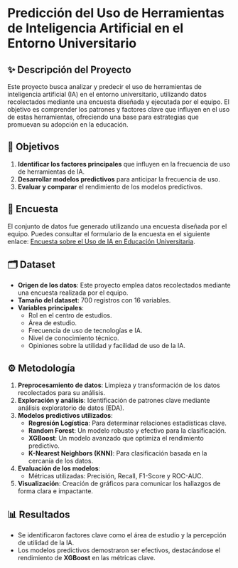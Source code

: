 
# Predicción del Uso de Herramientas de Inteligencia Artificial en el Entorno Universitario

## ✨ Descripción del Proyecto
Este proyecto busca analizar y predecir el uso de herramientas de inteligencia artificial (IA) en el entorno universitario, utilizando datos recolectados mediante una encuesta diseñada y ejecutada por el equipo. El objetivo es comprender los patrones y factores clave que influyen en el uso de estas herramientas, ofreciendo una base para estrategias que promuevan su adopción en la educación.

## 🎯 Objetivos
1. **Identificar los factores principales** que influyen en la frecuencia de uso de herramientas de IA.
2. **Desarrollar modelos predictivos** para anticipar la frecuencia de uso.
3. **Evaluar y comparar** el rendimiento de los modelos predictivos.

## 📄 Encuesta
El conjunto de datos fue generado utilizando una encuesta diseñada por el equipo. Puedes consultar el formulario de la encuesta en el siguiente enlace: [Encuesta sobre el Uso de IA en Educación Universitaria](https://example.com/encuesta).

## 🗂️ Dataset
- **Origen de los datos**: Este proyecto emplea datos recolectados mediante una encuesta realizada por el equipo.
- **Tamaño del dataset**: 700 registros con 16 variables.
- **Variables principales**:
  - Rol en el centro de estudios.
  - Área de estudio.
  - Frecuencia de uso de tecnologías e IA.
  - Nivel de conocimiento técnico.
  - Opiniones sobre la utilidad y facilidad de uso de la IA.

## ⚙️ Metodología
1. **Preprocesamiento de datos**: Limpieza y transformación de los datos recolectados para su análisis.
2. **Exploración y análisis**: Identificación de patrones clave mediante análisis exploratorio de datos (EDA).
3. **Modelos predictivos utilizados**:
   - **Regresión Logística**: Para determinar relaciones estadísticas clave.
   - **Random Forest**: Un modelo robusto y efectivo para la clasificación.
   - **XGBoost**: Un modelo avanzado que optimiza el rendimiento predictivo.
   - **K-Nearest Neighbors (KNN)**: Para clasificación basada en la cercanía de los datos.
4. **Evaluación de los modelos**:
   - Métricas utilizadas: Precisión, Recall, F1-Score y ROC-AUC.
5. **Visualización**: Creación de gráficos para comunicar los hallazgos de forma clara e impactante.

## 📊 Resultados
- Se identificaron factores clave como el área de estudio y la percepción de utilidad de la IA.
- Los modelos predictivos demostraron ser efectivos, destacándose el rendimiento de **XGBoost** en las métricas clave.
